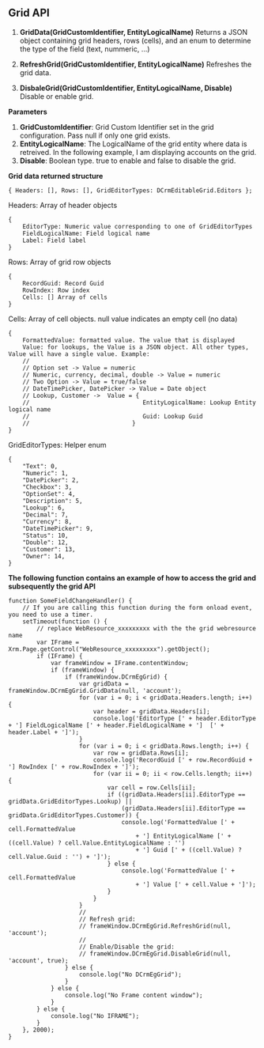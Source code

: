## Grid API

1. **GridData(GridCustomIdentifier, EntityLogicalName)**
Returns a JSON object containing grid headers, rows (cells), and an enum to determine the type of the field (text, nummeric, ...)

2. **RefreshGrid(GridCustomIdentifier, EntityLogicalName)**
Refreshes the grid data.

3. **DisbaleGrid(GridCustomIdentifier, EntityLogicalName, Disable)**
Disable or enable grid.

**Parameters**

1. **GridCustomIdentifier**: Grid Custom Identifier set in the grid configuration. Pass null if only one grid exists.
2. **EntityLogicalName**: The LogicalName of the grid entity where data is retreived. In the following example, I am displaying accounts on the grid.
3. **Disable**: Boolean type. true to enable and false to disable the grid.

**Grid data returned structure**

	{ Headers: [], Rows: [], GridEditorTypes: DCrmEditableGrid.Editors };

Headers: Array of header objects

	{
		EditorType: Numeric value corresponding to one of GridEditorTypes
		FieldLogicalName: Field logical name
		Label: Field label
	}

Rows: Array of grid row objects

	{
		RecordGuid: Record Guid
		RowIndex: Row index
		Cells: [] Array of cells
	}

Cells: Array of cell objects. null value indicates an empty cell (no data)

	{
		FormattedValue: formatted value. The value that is displayed
		Value: for lookups, the Value is a JSON object. All other types, Value will have a single value. Example:
		//
		// Option set -> Value = numeric
		// Numeric, currency, decimal, double -> Value = numeric
		// Two Option -> Value = true/false
		// DateTimePicker, DatePicker -> Value = Date object
		// Lookup, Customer ->  Value = {
		//                                EntityLogicalName: Lookup Entity logical name
		//                                Guid: Lookup Guid
		//                             }
	}

GridEditorTypes: Helper enum

	{
		"Text": 0,
		"Numeric": 1,
		"DatePicker": 2,
		"Checkbox": 3,
		"OptionSet": 4,
		"Description": 5,
		"Lookup": 6,
		"Decimal": 7,
		"Currency": 8,
		"DateTimePicker": 9,
		"Status": 10,
		"Double": 12,
		"Customer": 13,
		"Owner": 14,
	}

**The following function contains an example of how to access the grid and subsequently the grid API**

	function SomeFieldChangeHandler() {
		// If you are calling this function during the form onload event, you need to use a timer.
		setTimeout(function () {
			// replace WebResource_xxxxxxxxx with the the grid webresource name
			var IFrame = Xrm.Page.getControl("WebResource_xxxxxxxxx").getObject();
			if (IFrame) {
				var frameWindow = IFrame.contentWindow;
				if (frameWindow) {
					if (frameWindow.DCrmEgGrid) {
						var gridData = frameWindow.DCrmEgGrid.GridData(null, 'account');
						for (var i = 0; i < gridData.Headers.length; i++) {
							var header = gridData.Headers[i];
							console.log('EditorType [' + header.EditorType + '] FieldLogicalName [' + header.FieldLogicalName + ']  [' + header.Label + ']');
						}
						for (var i = 0; i < gridData.Rows.length; i++) {
							var row = gridData.Rows[i];
							console.log('RecordGuid [' + row.RecordGuid + '] RowIndex [' + row.RowIndex + ']');
							for (var ii = 0; ii < row.Cells.length; ii++) {
								var cell = row.Cells[ii];
								if ((gridData.Headers[ii].EditorType == gridData.GridEditorTypes.Lookup) ||
									(gridData.Headers[ii].EditorType == gridData.GridEditorTypes.Customer)) {
									console.log('FormattedValue [' + cell.FormattedValue
										+ '] EntityLogicalName [' + ((cell.Value) ? cell.Value.EntityLogicalName : '')
										+ '] Guid [' + ((cell.Value) ? cell.Value.Guid : '') + ']');
								} else {
									console.log('FormattedValue [' + cell.FormattedValue
										+ '] Value [' + cell.Value + ']');
								}
							}
						}
						//
						// Refresh grid:
						// frameWindow.DCrmEgGrid.RefreshGrid(null, 'account');
						//
						// Enable/Disable the grid:
						// frameWindow.DCrmEgGrid.DisableGrid(null, 'account', true);
					} else {
						console.log("No DCrmEgGrid");
					}
				} else {
					console.log("No Frame content window");
				}
			} else {
				console.log("No IFRAME");
			}
		}, 2000);
	}
